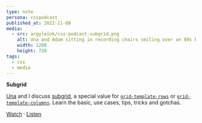 ```yaml
---
type: note
persona: csspodcast
published_at: 2022-11-08
media:
  - src: argyleink/css-podcast-subgrid.png
    alt: Una and Adam sitting in recording chairs smiling over an 80s backdrop with a title saying subgrid.
    width: 1280
    height: 720
tags: 
  - css
  - media
---
```


**Subgrid**

[Una](https://una.im/) and I discuss [subgrid](https://developer.mozilla.org/en-US/docs/Web/CSS/CSS_Grid_Layout/Subgrid), a special value for [`grid-template-rows`](https://developer.mozilla.org/en-US/docs/Web/CSS/grid-template-rows) or [`grid-template-columns`](https://developer.mozilla.org/en-US/docs/Web/CSS/grid-template-columns). Learn the basic, use cases, tips, tricks and gotchas.

[Watch](https://www.youtube.com/watch?v=9l7wKRG4Pao) · 
[Listen](https://thecsspodcast.libsyn.com/64-subgrid)